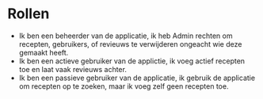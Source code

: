 # Rollen

 - Ik ben een beheerder van de applicatie, ik heb Admin rechten om recepten, gebruikers, of revieuws te verwijderen ongeacht wie deze gemaakt heeft.
 - Ik ben een actieve gebruiker van de applictie, ik voeg actief recepten toe en laat vaak revieuws achter.
 - Ik ben een passieve gebruiker van de applicatie, ik gebruik de applicatie om recepten op te zoeken, maar ik voeg zelf geen recepten toe. 